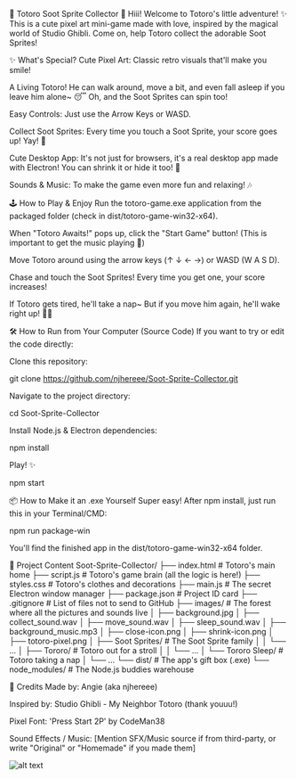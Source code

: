 🌿 Totoro Soot Sprite Collector 🍄
Hiii! Welcome to Totoro's little adventure! ✨ This is a cute pixel art mini-game made with love, inspired by the magical world of Studio Ghibli. Come on, help Totoro collect the adorable Soot Sprites!

✨ What's Special?
Cute Pixel Art: Classic retro visuals that'll make you smile!

A Living Totoro! He can walk around, move a bit, and even fall asleep if you leave him alone~ 😴 Oh, and the Soot Sprites can spin too!

Easy Controls: Just use the Arrow Keys or WASD.

Collect Soot Sprites: Every time you touch a Soot Sprite, your score goes up! Yay! 🎉

Cute Desktop App: It's not just for browsers, it's a real desktop app made with Electron! You can shrink it or hide it too! 💖

Sounds & Music: To make the game even more fun and relaxing! 🎶

🕹️ How to Play & Enjoy
Run the totoro-game.exe application from the packaged folder (check in dist/totoro-game-win32-x64).

When "Totoro Awaits!" pops up, click the "Start Game" button! (This is important to get the music playing 🤫)

Move Totoro around using the arrow keys (↑ ↓ ← →) or WASD (W A S D).

Chase and touch the Soot Sprites! Every time you get one, your score increases!

If Totoro gets tired, he'll take a nap~ But if you move him again, he'll wake right up! 🏃💨

🛠️ How to Run from Your Computer (Source Code)
If you want to try or edit the code directly:

Clone this repository:

git clone https://github.com/njhereee/Soot-Sprite-Collector.git

Navigate to the project directory:

cd Soot-Sprite-Collector

Install Node.js & Electron dependencies:

npm install

Play! ✨

npm start

📦 How to Make it an .exe Yourself
Super easy! After npm install, just run this in your Terminal/CMD:

npm run package-win

You'll find the finished app in the dist/totoro-game-win32-x64 folder.

📂 Project Content
Soot-Sprite-Collector/
├── index.html          # Totoro's main home
├── script.js           # Totoro's game brain (all the logic is here!)
├── styles.css          # Totoro's clothes and decorations
├── main.js             # The secret Electron window manager
├── package.json        # Project ID card
├── .gitignore          # List of files not to send to GitHub
├── images/             # The forest where all the pictures and sounds live
│   ├── background.jpg
│   ├── collect_sound.wav
│   ├── move_sound.wav
│   ├── sleep_sound.wav
│   ├── background_music.mp3
│   ├── close-icon.png
│   ├── shrink-icon.png
│   ├── totoro-pixel.png
│   ├── Soot Sprites/     # The Soot Sprite family
│   │   └── ...
│   ├── Tororo/           # Totoro out for a stroll
│   │   └── ...
│   └── Tororo Sleep/     # Totoro taking a nap
│       └── ...
└── dist/               # The app's gift box (.exe)
└── node_modules/       # The Node.js buddies warehouse

💖 Credits
Made by: Angie (aka njhereee)

Inspired by: Studio Ghibli - My Neighbor Totoro (thank youuu!)

Pixel Font: 'Press Start 2P' by CodeMan38

Sound Effects / Music: [Mention SFX/Music source if from third-party, or write "Original" or "Homemade" if you made them]

![alt text](image.png)